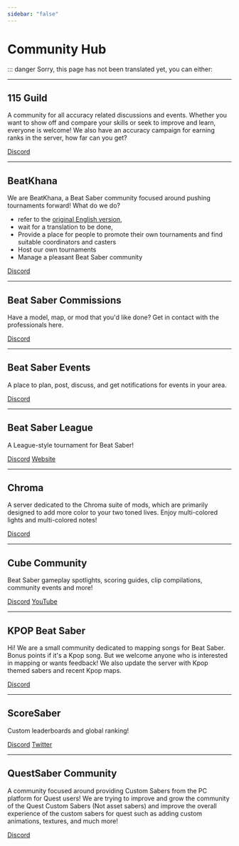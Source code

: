 ```yaml
---
sidebar: "false"
---
```


# Community Hub

::: danger Sorry, this page has not been translated yet, you can either:

---

## 115 Guild

A community for all accuracy related discussions and events. Whether you want to show off and compare your skills or seek to improve and learn, everyone is welcome! We also have an accuracy campaign for earning ranks in the server, how far can you get?

[Discord](https://discord.gg/j8m8cxr)

---

## BeatKhana

We are BeatKhana, a Beat Saber community focused around pushing tournaments forward! What do we do?
- refer to the [original English version](../../communities/community-hub.md),
- wait for a translation to be done,
- Provide a place for people to promote their own tournaments and find suitable coordinators and casters
- Host our own tournaments
- Manage a pleasant Beat Saber community

[Discord](https://discord.gg/5NjfSAC)

---

## Beat Saber Commissions

Have a model, map, or mod that you'd like done? Get in contact with the professionals here.

[Discord](https://discord.gg/4RbcH5G)

---

## Beat Saber Events

A place to plan, post, discuss, and get notifications for events in your area.

[Discord](https://discord.gg/q92brWG)

---

## Beat Saber League

A League-style tournament for Beat Saber!

[Discord](https://discord.gg/nFJDVqS) [Website](https://beatsaberleague.com/)

---

## Chroma

A server dedicated to the Chroma suite of mods, which are primarily designed to add more color to your two toned lives. Enjoy multi-colored lights and multi-colored notes!

[Discord](https://discord.gg/BBntx2e)

---

## Cube Community

Beat Saber gameplay spotlights, scoring guides, clip compilations, community events and more!

[Discord](https://discord.gg/dwe8mbC) [YouTube](https://youtube.com/CubeCommunity)

---

## KPOP Beat Saber

Hi! We are a small community dedicated to mapping songs for Beat Saber. Bonus points if it's a Kpop song. But we welcome anyone who is interested in mapping or wants feedback! We also update the server with Kpop themed sabers and recent Kpop maps.

[Discord](https://discord.gg/c9uHGYP)

---

## ScoreSaber

Custom leaderboards and global ranking!

[Discord](https://discord.gg/WpuDMwU) [Twitter](https://twitter.com/scoresaber)

---

## QuestSaber Community

A community focused around providing Custom Sabers from the PC platform for Quest users! We are trying to improve and grow the community of the Quest Custom Sabers (Not asset sabers) and improve the overall experience of the custom sabers for quest such as adding custom animations, textures, and much more!

[Discord](https://discord.gg/NXnPYEh)
